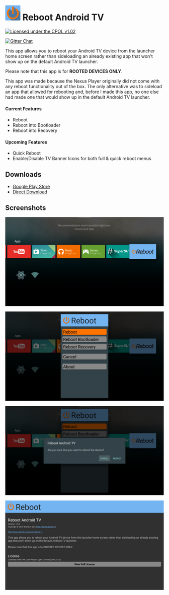 ![](https://raw.githubusercontent.com/bsara/reboot-android-tv/master/app-icon.png) Reboot Android TV
=================

[![Licensed under the CPOL v1.02](https://img.shields.io/badge/license-CPOL--1.02-blue.svg?style=flat-square)](http://bsara.github.io/reboot-android-tv/license)

[![Gitter Chat](https://badges.gitter.im/JOIN%20CHAT.svg)](https://gitter.im/bsara/reboot-android-tv)


This app allows you to reboot your Android TV device from the launcher home screen rather
than sideloading an already existing app that won't show up on the default Android TV
launcher.

Please note that this app is for **ROOTED DEVICES ONLY**.

This app was made because the Nexus Player originally did not come with any reboot
functionality out of the box. The only alternative was to sideload an app that allowed for
rebooting and, before I made this app, no one else had made one that would show up in the
default Android TV launcher.

#### Current Features

- Reboot
- Reboot into Bootloader
- Reboot into Recovery

#### Upcoming Features

- Quick Reboot
- Enable/Disable TV Banner Icons for both full & quick reboot menus



## Downloads

- [Google Play Store](https://play.google.com/store/apps/details?id=io.github.bsara.android.tv.reboot)
- [Direct Download](https://github.com/bsara/reboot-android-tv/releases/download/v1.0.0/io.github.bsara.android.tv.reboot_v1.0.0.apk)



## Screenshots

![Screenshot](https://raw.githubusercontent.com/bsara/reboot-android-tv/master/play-store/screenshots/screenshot-0.png)

![Screenshot](https://raw.githubusercontent.com/bsara/reboot-android-tv/master/play-store/screenshots/screenshot-1.png)

![Screenshot](https://raw.githubusercontent.com/bsara/reboot-android-tv/master/play-store/screenshots/screenshot-2.png)

![Screenshot](https://raw.githubusercontent.com/bsara/reboot-android-tv/master/play-store/screenshots/screenshot-3.png)

